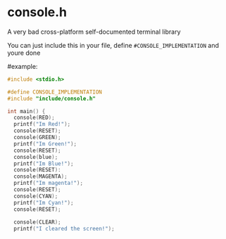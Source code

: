 # console.h
A very bad cross-platform self-documented terminal library

You can just include this in your file, define `#CONSOLE_IMPLEMENTATION` and youre done

#example:
```c
#include <stdio.h>

#define CONSOLE_IMPLEMENTATION
#include "include/console.h"

int main() {
  console(RED);
  printf("Im Red!");
  console(RESET);
  console(GREEN);
  printf("Im Green!");
  console(RESET);
  console(blue);
  printf("Im Blue!");
  console(RESET):
  console(MAGENTA);
  printf("Im magenta!");
  console(RESET);
  console(CYAN);
  printf("Im Cyan!");
  console(RESET);
  
  console(CLEAR);
  printf("I cleared the screen!");
  ```
